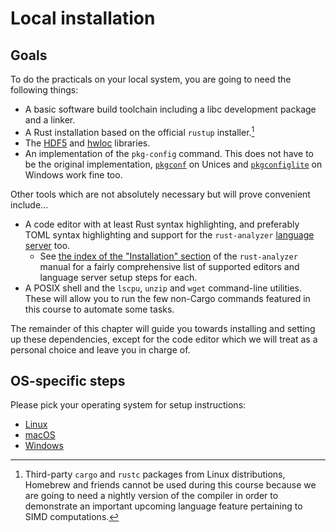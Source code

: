 # Local installation

## Goals

To do the practicals on your local system, you are going to need the following
things:

- A basic software build toolchain including a libc development package and a
  linker.
- A Rust installation based on the official `rustup` installer.[^1]
- The [HDF5](https://www.hdfgroup.org/solutions/hdf5/) and
  [hwloc](https://www.open-mpi.org/projects/hwloc/) libraries.
- An implementation of the `pkg-config` command. This does not have to be the
  original implementation, [`pkgconf`](http://pkgconf.org/) on Unices and
  [`pkgconfiglite`](https://sourceforge.net/projects/pkgconfiglite/files/) on
  Windows work fine too.

Other tools which are not absolutely necessary but will prove convenient
include...

- A code editor with at least Rust syntax highlighting, and preferably TOML
  syntax highlighting and support for the `rust-analyzer` [language
  server](https://en.wikipedia.org/wiki/Language_Server_Protocol) too.
    * See [the index of the "Installation"
      section](https://rust-analyzer.github.io/manual.html) of the
      `rust-analyzer` manual for a fairly comprehensive list of supported
      editors and language server setup steps for each.
- A POSIX shell and the `lscpu`, `unzip` and `wget` command-line utilities.
  These will allow you to run the few non-Cargo commands featured in this course
  to automate some tasks.

The remainder of this chapter will guide you towards installing and setting up 
these dependencies, except for the code editor which we will treat as a personal
choice and leave you in charge of.

[^1]: Third-party `cargo` and `rustc` packages from Linux distributions,
      Homebrew and friends cannot be used during this course because we are
      going to need a nightly version of the compiler in order to demonstrate an
      important upcoming language feature pertaining to SIMD computations.

## OS-specific steps

Please pick your operating system for setup instructions:

- [Linux](linux.md)
- [macOS](macos.md)
- [Windows](windows.md)

